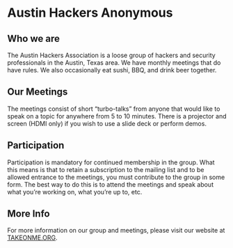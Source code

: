 # Austin Hackers Anonymous

## Who we are
The Austin Hackers Association is a loose group of hackers and security professionals in the Austin, Texas area. We have monthly meetings that do have rules. We also occasionally eat sushi, BBQ, and drink beer together.

## Our Meetings
The meetings consist of short “turbo-talks” from anyone that would like to speak on a topic for anywhere from 5 to 10 minutes. There is a projector and screen (HDMI only) if you wish to use a slide deck or perform demos.

## Participation
Participation is mandatory for continued membership in the group. What this means is that to retain a subscription to the mailing list and to be allowed entrance to the meetings, you must contribute to the group in some form. The best way to do this is to attend the meetings and speak about what you’re working on, what you’re up to, etc.

## More Info
For more information on our group and meetings, please visit our website at <a href="https://takeonme.org">TAKEONME.ORG</a>.
